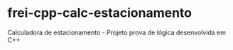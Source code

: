 # frei-cpp-calc-estacionamento
Calculadora de estacionamento - Projeto prova de lógica desenvolvida em C++
